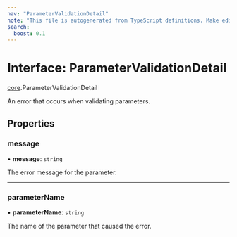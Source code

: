 ```yaml
---
nav: "ParameterValidationDetail"
note: "This file is autogenerated from TypeScript definitions. Make edits to the comments in the TypeScript file and then run `make docs` to regenerate this file."
search:
  boost: 0.1
---
```

# Interface: ParameterValidationDetail

[core](../modules/core.md).ParameterValidationDetail

An error that occurs when validating parameters.

## Properties

### message

• **message**: `string`

The error message for the parameter.

___

### parameterName

• **parameterName**: `string`

The name of the parameter that caused the error.
